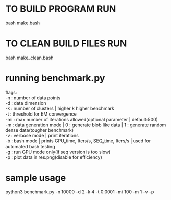 # TO BUILD PROGRAM RUN
bash make.bash

# TO CLEAN BUILD FILES RUN
bash make_clean.bash

# running benchmark.py
flags:  
-n : number of data points  
-d : data dimension  
-k : number of clusters | higher k higher benchmark  
-t : threshold for EM convergence  
-mi : max number of iterations allowed(optional parameter | default:500)  
-m : data generation mode | 0 : generate blob like data | 1 : generate random dense data(tougher benchmark)  
-v : verbose mode | print iterations  
-b : bash mode | prints GPU_time, Iters/s, SEQ_time, Iters/s | used for automated bash testing  
-g : run GPU mode only(if seq version is too slow)  
-p : plot data in res.png(disable for efficiency)  


# sample usage
python3 benchmark.py -n 10000 -d 2 -k 4 -t 0.0001 -mi 100 -m 1 -v -p



